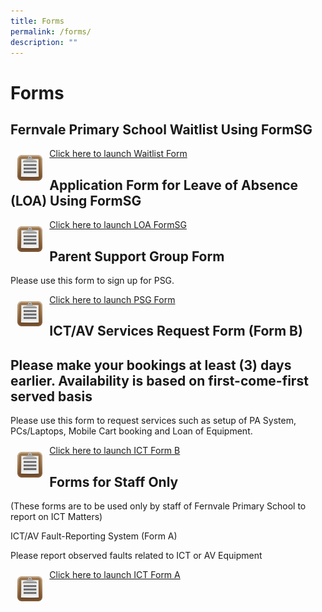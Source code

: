 ```yaml
---
title: Forms
permalink: /forms/
description: ""
---
```

# Forms

## Fernvale Primary School Waitlist Using FormSG

 <img src="/images/Forms-Icon.png" style="width:8%; float:left;padding:11px"> <a href="https://go.gov.sg/fvps-waitlist" target="_blank">Click here to launch Waitlist Form</a>


## Application Form for Leave of Absence (LOA) Using FormSG

 <img src="/images/Forms-Icon.png" style="width:8%; float:left;padding:11px"> <a href="https://go.gov.sg/fvps-loa" target="_blank">Click here to launch LOA FormSG</a>

## Parent Support Group Form

Please use this form to sign up for PSG.  

<img src="/images/Forms-Icon.png" style="width:8%; float:left;padding:11px"> <a href="https://go.gov.sg/fvps-psg-signup" target="_blank">Click here to launch PSG Form</a>
  

## ICT/AV Services Request Form (Form B) 
## Please make your bookings at least (3) days earlier. Availability is based on first-come-first served basis 

Please use this form to request services such as setup of PA System, PCs/Laptops, Mobile Cart booking and Loan of Equipment. 

<img src="/images/Forms-Icon.png" style="width:8%; float:left;padding:11px"> <a href="http://forms.cwp.gov.sg/fernvalepri/FormVOATA" target="_blank">Click here to launch ICT Form B</a>

## Forms for Staff Only

(These forms are to be used only by staff of Fernvale Primary School to report on ICT Matters)


ICT/AV Fault-Reporting System (Form A)

Please report observed faults related to ICT or AV Equipment

<img src="/images/Forms-Icon.png" style="width:8%; float:left;padding:11px"> <a href="https://forms.cwp.gov.sg/fernvalepri/FormKQOJ8" target="_blank">Click here to launch ICT Form A</a>